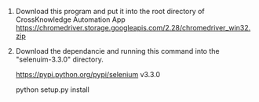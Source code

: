 1) Download this program and put it into the root directory of CrossKnowledge Automation App
	https://chromedriver.storage.googleapis.com/2.28/chromedriver_win32.zip

2) Download the dependancie and running this command into the "selenuim-3.3.0" directory.
	
	https://pypi.python.org/pypi/selenium v3.3.0

	python setup.py install